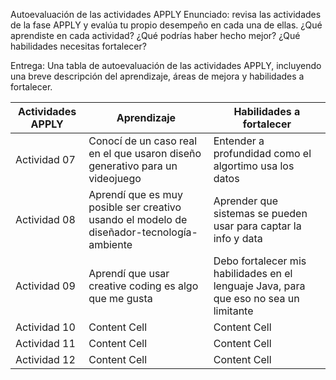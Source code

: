 Autoevaluación de las actividades APPLY
Enunciado: revisa las actividades de la fase APPLY y evalúa tu propio desempeño en cada una de ellas. ¿Qué aprendiste en cada actividad? ¿Qué podrías haber hecho mejor? ¿Qué habilidades necesitas fortalecer?

Entrega: Una tabla de autoevaluación de las actividades APPLY, incluyendo una breve descripción del aprendizaje, áreas de mejora y habilidades a fortalecer.

| Actividades APPLY | Aprendizaje | Habilidades a fortalecer | 
| ------------- | ------------- | ------------- |
| Actividad 07  | Conocí de un caso real en el que usaron diseño generativo para un videojuego| Entender a profundidad como el algortimo usa los datos|
| Actividad 08  | Aprendí que es muy posible ser creativo usando el modelo de diseñador-tecnología-ambiente | Aprender que sistemas se pueden usar para captar la info y data|
| Actividad 09  | Aprendí que usar creative coding es algo que me gusta | Debo fortalecer mis habilidades en el lenguaje Java, para que eso no sea un limitante|
| Actividad 10  | Content Cell  | Content Cell  |
| Actividad 11  | Content Cell  | Content Cell  |
| Actividad 12  | Content Cell  | Content Cell  |
